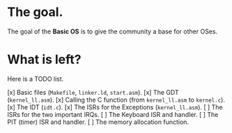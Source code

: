 The goal.
=========

The goal of the **Basic OS** is to give the community a base for other OSes.

What is left?
=============

Here is a TODO list.

[x] Basic files (`Makefile`, `linker.ld`, `start.asm`).
[x] The GDT (`kernel_ll.asm`).
[x] Calling the C function (from `kernel_ll.asm` to `kernel.c`).
[x] The IDT (`idt.c`).
[x] The ISRs for the Exceptions (`kernel_ll.asm`).
[ ] The ISRs for the two important IRQs.
	[ ] The Keyboard ISR and handler.
	[ ] The PIT (timer) ISR and handler.
[ ] The memory allocation function.
